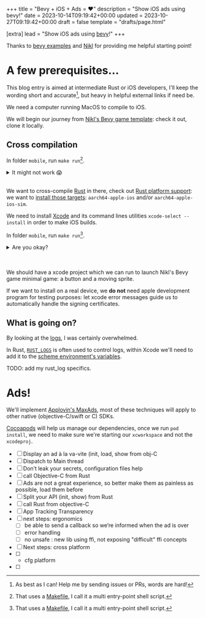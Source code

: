 +++
title = "Bevy + iOS + Ads = ❤️"
description = "Show iOS ads using bevy!"
date = 2023-10-14T09:19:42+00:00
updated = 2023-10-27T09:19:42+00:00
draft = false
template = "drafts/page.html"

[extra]
lead = "Show iOS ads using <a href=https://bevyengine.org/>bevy</a>!"
+++

Thanks to [bevy examples](https://github.com/bevyengine/bevy/tree/main/examples/mobile) and [Nikl](https://www.nikl.me/blog/2023/github_workflow_to_publish_ios_app/) for providing me helpful starting point!

# A few prerequisites…

This blog entry is aimed at intermediate Rust or iOS developers, I'll keep the wording short and accurate[^1], but heavy in helpful external links if need be.

We need a computer running MacOS to compile to iOS.

We will begin our journey from [Nikl's Bevy game template](https://github.com/NiklasEi/bevy_game_template/): check it out, clone it locally.

[^1]: As best as I can! Help me by sending issues or PRs, words are hard!

## Cross compilation

In folder `mobile`, run `make run`[^2].

<details><summary>It might not work 😱</summary>
We probably need more pre-requisites, keep reading!
</details><br />

We want to cross-compile [Rust](https://www.rust-lang.org/tools/install) in there,
check out [Rust platform support](https://doc.rust-lang.org/nightly/rustc/platform-support.html): we want to [install those targets](https://rust-lang.github.io/rustup/cross-compilation.html): `aarch64-apple-ios` and/or `aarch64-apple-ios-sim`.

We need to install [Xcode](https://developer.apple.com/xcode/) and its command lines utilities `xcode-select --install` in order to make iOS builds.

In folder `mobile`, run `make run`[^2].
<details><summary>Are you okay?</summary>
<!-- make a specific issue template for blog issues -->
This time it should at least build a xcodeproj, <a href=https://github.com/vrixyz/pages>send me an issue</a> if you're lost!
</details><br />

[^2]: That uses a [Makefile](https://www.gnu.org/software/make/), I call it a multi entry-point shell script.

<br />

We should have a xcode project which we can run to launch Nikl's Bevy game minimal game: a button and a moving sprite.

If we want to install on a real device, we **do not** need apple development program for testing purposes: let xcode error messages guide us to automatically handle the signing certificates.


## What is going on?

By looking at the [logs](https://stackoverflow.com/questions/30060898/xcode-how-to-see-build-command-and-log), I was certainly overwhelmed.

In Rust, [`RUST_LOGS`](https://rust-lang-nursery.github.io/rust-cookbook/development_tools/debugging/config_log.html?highlight=rust_log#enable-log-levels-per-module) is often used to control logs, within Xcode we'll need to add it to the [scheme environment's variables](https://developer.apple.com/documentation/xcode/customizing-the-build-schemes-for-a-project/#Specify-launch-arguments-and-environment-variables).

TODO: add my rust_log specifics.

# Ads!

We'll implement [Applovin's MaxAds](https://dash.applovin.com/documentation/mediation/ios/getting-started/integration), most of these techniques will apply to other native (objective-C/swift or C) SDKs.

[Cocoapods](https://cocoapods.org/) will help us manage our dependencies, once we run `pod install`, we need to make sure we're starting our `xcworkspace` and not the `xcodeproj`.



- [ ] Display an ad à la va-vite (init, load, show from obj-C
- [ ] Dispatch to Main thread
- [ ] Don’t leak your secrets, configuration files help
- [ ] call Objective-C from Rust
- [ ] Ads are not a great experience, so better make them as painless as possible, load them before
- [ ] Split your API (init, show) from Rust
- [ ] call Rust from objective-C
- [ ] App Tracking Transparency 
- [ ] next steps: ergonomics
    - [ ] be able to send a callback so we’re informed when the ad is over
    - [ ] error handling
    - [ ] no unsafe : new lib using ffi, not exposing "difficult" ffi concepts
- [ ] Next steps: cross platform
- [ ] - cfg platform
- [ ] 
